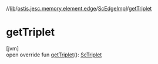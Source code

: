 //[lib](../../../index.md)/[ostis.jesc.memory.element.edge](../index.md)/[ScEdgeImpl](index.md)/[getTriplet](get-triplet.md)

# getTriplet

[jvm]\
open override fun [getTriplet](get-triplet.md)(): [ScTriplet](../../ostis.jesc.memory.common/-sc-triplet/index.md)
